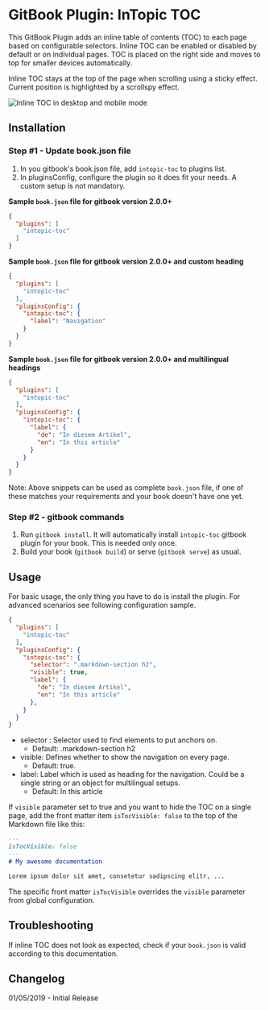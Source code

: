 # GitBook Plugin: InTopic TOC

This GitBook Plugin adds an inline table of contents (TOC) to each page based on configurable selectors. Inline TOC can be enabled or disabled by default or on individual pages. TOC is placed on the right side and moves to top for smaller devices automatically.

Inline TOC stays at the top of the page when scrolling using a sticky effect. Current position is highlighted by a scrollspy effect.

![Inline TOC in desktop and mobile mode](https://user-images.githubusercontent.com/44210522/50728477-ab322680-112a-11e9-92da-4de20e17758d.png)

## Installation

### Step #1 - Update book.json file

1. In you gitbook's book.json file, add `intopic-toc` to plugins list.
2. In pluginsConfig, configure the plugin so it does fit your needs. A custom setup is not mandatory.

**Sample `book.json` file for gitbook version 2.0.0+**

```json
{
  "plugins": [
    "intopic-toc"
  ]
}
```

**Sample `book.json` file for gitbook version 2.0.0+ and custom heading**

```json
{
  "plugins": [
    "intopic-toc"
  ],
  "pluginsConfig": {
    "intopic-toc": {
      "label": "Navigation"
    }
  }
}
```

**Sample `book.json` file for gitbook version 2.0.0+  and multilingual headings**

```json
{
  "plugins": [
    "intopic-toc"
  ],
  "pluginsConfig": {
    "intopic-toc": {
      "label": {
        "de": "In diesem Artikel",
        "en": "In this article"
      }
    }
  }
}
```

Note: Above snippets can be used as complete `book.json` file, if one of these matches your requirements and your book doesn't have one yet.

### Step #2 - gitbook commands

1. Run `gitbook install`. It will automatically install `intopic-toc` gitbook plugin for your book. This is needed only once.
2. Build your book (`gitbook build`) or serve (`gitbook serve`) as usual.

## Usage

For basic usage, the only thing you have to do is install the plugin. For advanced scenarios see following configuration sample.

```json
{
  "plugins": [
    "intopic-toc"
  ],
  "pluginsConfig": {
    "intopic-toc": {
      "selector": ".markdown-section h2",
      "visible": true,
      "label": {
        "de": "In diesem Artikel",
        "en": "In this article"
      },
    }
  }
}
```

* selector : Selector used to find elements to put anchors on.
  * Default: .markdown-section h2
* visible: Defines whether to show the navigation on every page.
  * Default: true.
* label: Label which is used as heading for the navigation. Could be a single string or an object for multilingual setups.
  * Default: In this article

If `visible` parameter set to true and you want to hide the TOC on a single page, add the front matter item `isTocVisible: false` to the top of the Markdown file like this:

```markdown
---
isTocVisible: false
---
# My awesome documentation

Lorem ipsum dolor sit amet, consetetur sadipscing elitr, ...
```

The specific front matter `isTocVisible` overrides the `visible` parameter from global configuration.

## Troubleshooting

If inline TOC does not look as expected, check if your `book.json` is valid according to this documentation.

## Changelog
01/05/2019 - Initial Release
